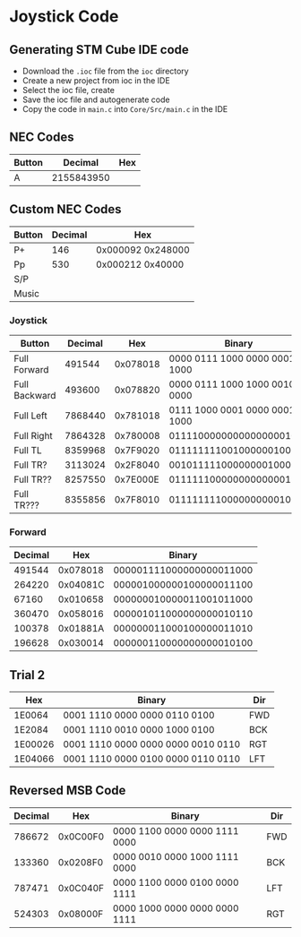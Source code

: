 # Joystick Code

## Generating STM Cube IDE code
- Download the `.ioc` file from the `ioc` directory
- Create a new project from ioc in the IDE
- Select the ioc file, create
- Save the ioc file and autogenerate code
- Copy the code in `main.c` into `Core/Src/main.c` in the IDE


## NEC Codes
| Button | Decimal | Hex |
| ------ | ------- | --- | 
|    A   | 2155843950 |     |


## Custom NEC Codes
| Button | Decimal | Hex |
| ------ | ------- | --- | 
|  P+   | 146 | 0x000092 0x248000 |
|  Pp   | 530 | 0x000212 0x40000|
|  S/P   |  |     |
|  Music   |  |     |

### Joystick
| Button | Decimal | Hex | Binary |
| ------ | ------- | --- | ------ |
|  Full Forward | 491544 | 0x078018 | 0000 0111 1000 0000 0001 1000 |
|  Full Backward | 493600 | 0x078820| 0000 0111 1000 1000 0010 0000 |
|  Full Left | 7868440 | 0x781018 | 0111 1000 0001 0000 0001 1000 |
|  Full Right | 7864328 | 0x780008 | 011110000000000000001000 |
| Full TL | 8359968 | 0x7F9020 | 011111111001000000100000 |
| Full TR? | 3113024 | 0x2F8040 | 001011111000000001000000 |
| Full TR?? | 8257550 | 0x7E000E | 011111100000000000001110 |
| Full TR??? | 8355856 | 0x7F8010 | 011111111000000000010000 |

### Forward
| Decimal | Hex | Binary |
| ------- | --- | ------ |
| 491544 | 0x078018 | 000001111000000000011000 |
264220 | 0x04081C | 000001000000100000011100 |
67160 | 0x010658 | 000000010000011001011000 |
360470 | 0x058016 | 000001011000000000010110 |
100378 |  0x01881A | 000000011000100000011010 |
196628 | 0x030014 | 000000110000000000010100 |
 
## Trial 2
| Hex | Binary | Dir |
| --- | ------ | --- |
| 1E0064 | 0001 1110 0000 0000 0110 0100 | FWD |
| 1E2084 | 0001 1110 0010 0000 1000 0100 | BCK |
| 1E00026| 0001 1110 0000 0000 0000 0010 0110 | RGT |
| 1E04066| 0001 1110 0000 0100 0000 0110 0110 | LFT |

## Reversed MSB Code
| Decimal | Hex | Binary | Dir |
| ------- | --- | ------ | --- |
| 786672 | 0x0C00F0 | 0000 1100 0000 0000 1111 0000 | FWD |
| 133360 | 0x0208F0 | 0000 0010 0000 1000 1111 0000 | BCK |
| 787471 | 0x0C040F | 0000 1100 0000 0100 0000 1111 | LFT |
| 524303 | 0x08000F | 0000 1000 0000 0000 0000 1111 | RGT |





